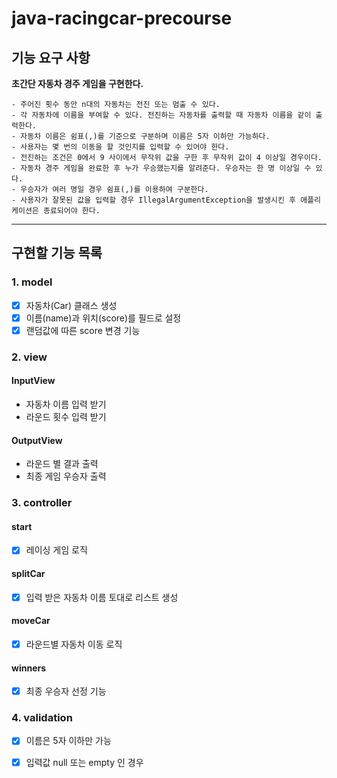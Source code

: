 # java-racingcar-precourse

## 기능 요구 사항

**초간단 자동차 경주 게임을 구현한다.**

```
- 주어진 횟수 동안 n대의 자동차는 전진 또는 멈출 수 있다.
- 각 자동차에 이름을 부여할 수 있다. 전진하는 자동차를 출력할 때 자동차 이름을 같이 출력한다.
- 자동차 이름은 쉼표(,)를 기준으로 구분하며 이름은 5자 이하만 가능하다.
- 사용자는 몇 번의 이동을 할 것인지를 입력할 수 있어야 한다.
- 전진하는 조건은 0에서 9 사이에서 무작위 값을 구한 후 무작위 값이 4 이상일 경우이다.
- 자동차 경주 게임을 완료한 후 누가 우승했는지를 알려준다. 우승자는 한 명 이상일 수 있다.
- 우승자가 여러 명일 경우 쉼표(,)를 이용하여 구분한다.
- 사용자가 잘못된 값을 입력할 경우 IllegalArgumentException을 발생시킨 후 애플리케이션은 종료되어야 한다.
```

---

## 구현할 기능 목록

### 1. model

- [x] 자동차(Car) 클래스 생성
- [x] 이름(name)과 위치(score)를 필드로 설정
- [x] 랜덤값에 따른 score 변경 기능

### 2. view

#### InputView

- 자동차 이름 입력 받기
- 라운드 횟수 입력 받기

#### OutputView

- 라운드 별 결과 출력
- 최종 게임 우승자 출력

### 3. controller

#### start

- [x] 레이싱 게임 로직

#### splitCar

- [x] 입력 받은 자동차 이름 토대로 리스트 생성

#### moveCar

- [x] 라운드별 자동차 이동 로직

#### winners

- [x] 최종 우승자 선정 기능

### 4. validation

- [x] 이름은 5자 이하만 가능
- [x] 입력값 null 또는 empty 인 경우


